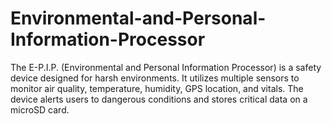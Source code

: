 # Environmental-and-Personal-Information-Processor
The E-P.I.P. (Environmental and Personal Information Processor) is a safety device designed for harsh environments. It utilizes multiple sensors to monitor air quality, temperature, humidity, GPS location, and vitals. The device alerts users to dangerous conditions and stores critical data on a microSD card.
